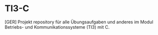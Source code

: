 TI3-C
=====

[GER] Projekt repository für alle Übungsaufgaben und anderes im Modul Betriebs- und Kommunikationssysteme (TI3) mit C.
